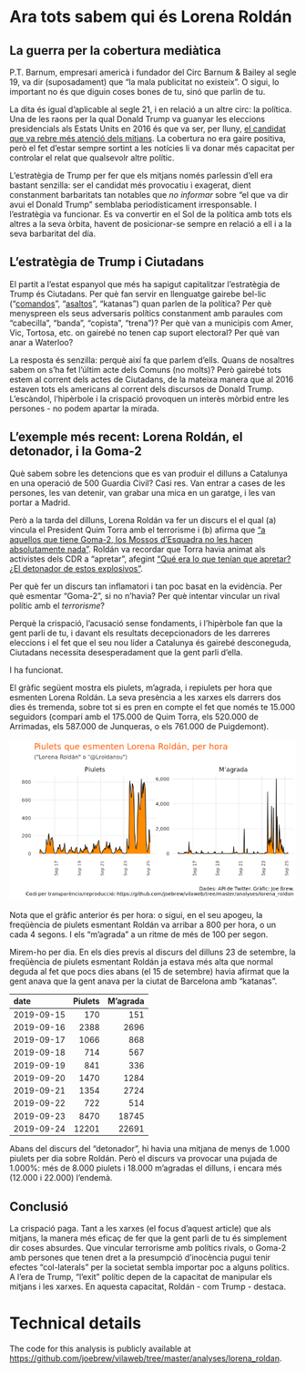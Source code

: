 Ara tots sabem qui és Lorena Roldán
================

## La guerra per la cobertura mediàtica

P.T. Barnum, empresari americà i fundador del Circ Barnum & Bailey al
segle 19, va dir (suposadament) que “la mala publicitat no existeix”. O
sigui, lo important no és que diguin coses bones de tu, sinó que parlin
de tu.

La dita és igual d’aplicable al segle 21, i en relació a un altre circ:
la política. Una de les raons per la qual Donald Trump va guanyar les
eleccions presidencials als Estats Units en 2016 és que va ser, per
lluny, [el candidat que va rebre més atenció dels
mitjans](https://cyber.harvard.edu/publications/2017/08/mediacloud). La
cobertura no era gaire positiva, però el fet d’estar sempre sortint a
les notícies li va donar més capacitat per controlar el relat que
qualsevolr altre polític.

L’estratègia de Trump per fer que els mitjans només parlessin d’ell era
bastant senzilla: ser el candidat més provocatiu i exagerat, dient
constanment barbaritats tan notables que *no informar* sobre “el que va
dir avui el Donald Trump” semblaba periodísticament irresponsable. I
l’estratègia va funcionar. Es va convertir en el Sol de la política
amb tots els altres a la seva òrbita, havent de posicionar-se sempre en
relació a ell i a la seva barbaritat del día.

## L’estratègia de Trump i Ciutadans

El partit a l’estat espanyol que més ha sapigut capitalitzar
l’estratègia de Trump és Ciutadans. Per què fan servir en llenguatge
gairebe bel-lic
(“[comandos](https://twitter.com/joethebrew/status/1071506668897341440)”,
“[asaltos](https://twitter.com/joethebrew/status/1047759926129557504)”,
“katanas”) quan parlen de la política? Per què menyspreen els seus
adversaris polítics constanment amb paraules com “cabecilla”, “banda”,
“copista”, “trena”)? Per què van a municipis com Amer, Vic, Tortosa,
etc. on gairebé no tenen cap suport electoral? Per què van anar a
Waterloo?

La resposta és senzilla: perquè així fa que parlem d’ells. Quans de
nosaltres sabem on s’ha fet l’últim acte dels Comuns (no molts)? Però
gairebé tots estem al corrent dels actes de Ciutadans, de la mateixa
manera que al 2016 estaven tots els americans al corrent dels discursos
de Donald Trump. L’escàndol, l’hipèrbole i la crispació provoquen un
interès mòrbid entre les persones - no podem apartar la mirada.

## L’exemple més recent: Lorena Roldán, el detonador, i la Goma-2

Què sabem sobre les detencions que es van produir el dilluns a Catalunya
en una operació de 500 Guardia Civil? Casi res. Van entrar a cases de
les persones, les van detenir, van grabar una mica en un garatge, i les
van portar a Madrid.

Però a la tarda del dilluns, Lorena Roldán va fer un discurs el el qual
(a) vincula el President Quim Torra amb el terrorisme i (b) afirma que
[“a aquellos que tiene Goma-2, los Mossos d’Esquadra no les hacen
absolutamente
nada”](https://twitter.com/Mr_floG/status/1176104800997564416). Roldán
va recordar que Torra havia animat als activistes dels CDR a “apretar”,
afegint [“Qué era lo que tenían que apretar? ¿El detonador de estos
explosivos”](https://www.eldiario.es/politica/MINUTO-POLITICO-Errejon-Madrid-precampana_13_945385453_32867.html).

Per què fer un discurs tan inflamatori i tan poc basat en la evidència.
Per què esmentar “Goma-2”, si no n’havia? Per què intentar vincular un
rival polític amb el *terrorisme*?

Perquè la crispació, l’acusació sense fondaments, i l’hipèrbole fan que
la gent parli de tu, i davant els resultats decepcionadors de les
darreres eleccions i el fet que el seu nou líder a Catalunya és gairebé
desconeguda, Ciutadans necessita desesperadament que la gent parli
d’ella.

I ha funcionat.

El gràfic següent mostra els piulets, m’agrada, i repiulets per hora que
esmenten Lorena Roldán. La seva presència a les xarxes els darrers dos
dies és tremenda, sobre tot si es pren en compte el fet que només te
15.000 seguidors (compari amb el 175.000 de Quim Torra, els 520.000 de
Arrimadas, els 587.000 de Junqueras, o els 761.000 de Puigdemont).

![](figures/unnamed-chunk-2-1.png)<!-- -->

Nota que el gràfic anterior és per hora: o sigui, en el seu apogeu, la
freqüència de piulets esmentant Roldán va arribar a 800 per hora, o un
cada 4 segons. I els “m’agrada” a un ritme de més de 100 per segon.

Mirem-ho per dia. En els dies previs al discurs del dilluns 23 de
setembre, la freqüència de piulets esmentant Roldán ja estava més alta
que normal deguda al fet que pocs dies abans (el 15 de setembre) havia
afirmat que la gent anava que la gent anava per la ciutat de Barcelona
amb “katanas”.

| date       | Piulets | M’agrada |
| :--------- | ------: | -------: |
| 2019-09-15 |     170 |      151 |
| 2019-09-16 |    2388 |     2696 |
| 2019-09-17 |    1066 |      868 |
| 2019-09-18 |     714 |      567 |
| 2019-09-19 |     841 |      336 |
| 2019-09-20 |    1470 |     1284 |
| 2019-09-21 |    1354 |     2724 |
| 2019-09-22 |     722 |      514 |
| 2019-09-23 |    8470 |    18745 |
| 2019-09-24 |   12201 |    22691 |

Abans del discurs del “detonador”, hi havia una mitjana de menys de
1.000 piulets per dia sobre Roldán. Però el discurs va provocar una
pujada de 1.000%: més de 8.000 piulets i 18.000 m’agradas el dilluns, i
encara més (12.000 i 22.000) l’endemà.

## Conclusió

La crispació paga. Tant a les xarxes (el focus d’aquest article) que als
mitjans, la manera més eficaç de fer que la gent parli de tu és
simplement dir coses absurdes. Que vincular terrorisme amb polítics
rivals, o Goma-2 amb persones que tenen dret a la presumpció d’inocència
pugui tenir efectes “col-laterals” per la societat sembla importar poc a
alguns polítics. A l’era de Trump, “l’exit” polític depen de la
capacitat de manipular els mitjans i les xarxes. En aquesta capacitat,
Roldán - com Trump - destaca.

# Technical details

The code for this analysis is publicly available at
<https://github.com/joebrew/vilaweb/tree/master/analyses/lorena_roldan>.
